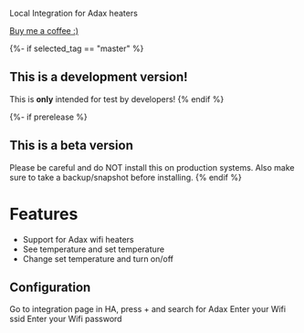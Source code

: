 Local Integration for Adax heaters

[Buy me a coffee :)](http://paypal.me/dahoiv)


{%- if selected_tag == "master" %}
## This is a development version!
This is **only** intended for test by developers!
{% endif %}

{%- if prerelease %}
## This is a beta version
Please be careful and do NOT install this on production systems. Also make sure to take a backup/snapshot before installing.
{% endif %}

# Features
- Support for Adax wifi heaters
- See temperature and set temperature
- Change set temperature and turn on/off

## Configuration
Go to integration page in HA, press + and search for Adax
   Enter your Wifi ssid
   Enter your Wifi password
